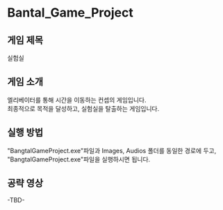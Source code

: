 # Bantal_Game_Project

## 게임 제목
실험실

## 게임 소개
엘리베이터를 통해 시간을 이동하는 컨셉의 게임입니다.<br>
최종적으로 목적을 달성하고, 실험실을 탈출하는 게임입니다.

## 실행 방법
"BangtalGameProject.exe"파일과 Images, Audios 폴더를 동일한 경로에 두고, "BangtalGameProject.exe"파일을 실행하시면 됩니다.

## 공략 영상
-TBD-
